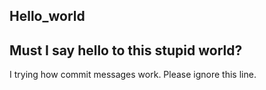## Hello_world

Must I say hello to this stupid world?
---

I trying how commit messages work. Please ignore this line.
